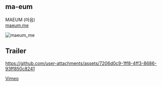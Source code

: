 ## ma-eum
MAEUM (마음)  
[maeum.me](https://maeum.me)

![maeum_me](https://github.com/user-attachments/assets/05242080-ab3e-4a82-834e-82f6ba7a6684)

## Trailer
https://github.com/user-attachments/assets/7206d0c9-1ff8-4ff3-8686-93ff850c8241

[Vimeo](https://vimeo.com/990228360)
